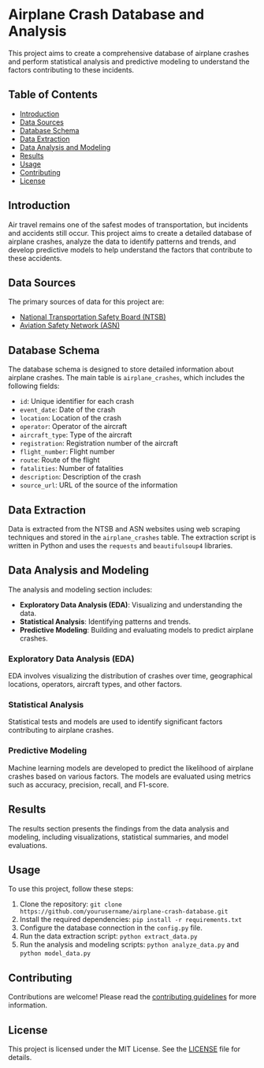 # Airplane Crash Database and Analysis

This project aims to create a comprehensive database of airplane crashes and perform statistical analysis and predictive modeling to understand the factors contributing to these incidents.

## Table of Contents
- [Introduction](#introduction)
- [Data Sources](#data-sources)
- [Database Schema](#database-schema)
- [Data Extraction](#data-extraction)
- [Data Analysis and Modeling](#data-analysis-and-modeling)
- [Results](#results)
- [Usage](#usage)
- [Contributing](#contributing)
- [License](#license)

## Introduction
Air travel remains one of the safest modes of transportation, but incidents and accidents still occur. This project aims to create a detailed database of airplane crashes, analyze the data to identify patterns and trends, and develop predictive models to help understand the factors that contribute to these accidents.

## Data Sources
The primary sources of data for this project are:
- [National Transportation Safety Board (NTSB)](https://www.ntsb.gov/Pages/AviationQueryv2.aspx)
- [Aviation Safety Network (ASN)](https://asn.flightsafety.org/)

## Database Schema
The database schema is designed to store detailed information about airplane crashes. The main table is `airplane_crashes`, which includes the following fields:
- `id`: Unique identifier for each crash
- `event_date`: Date of the crash
- `location`: Location of the crash
- `operator`: Operator of the aircraft
- `aircraft_type`: Type of the aircraft
- `registration`: Registration number of the aircraft
- `flight_number`: Flight number
- `route`: Route of the flight
- `fatalities`: Number of fatalities
- `description`: Description of the crash
- `source_url`: URL of the source of the information

## Data Extraction
Data is extracted from the NTSB and ASN websites using web scraping techniques and stored in the `airplane_crashes` table. The extraction script is written in Python and uses the `requests` and `beautifulsoup4` libraries.

## Data Analysis and Modeling
The analysis and modeling section includes:
- **Exploratory Data Analysis (EDA)**: Visualizing and understanding the data.
- **Statistical Analysis**: Identifying patterns and trends.
- **Predictive Modeling**: Building and evaluating models to predict airplane crashes.

### Exploratory Data Analysis (EDA)
EDA involves visualizing the distribution of crashes over time, geographical locations, operators, aircraft types, and other factors.

### Statistical Analysis
Statistical tests and models are used to identify significant factors contributing to airplane crashes.

### Predictive Modeling
Machine learning models are developed to predict the likelihood of airplane crashes based on various factors. The models are evaluated using metrics such as accuracy, precision, recall, and F1-score.

## Results
The results section presents the findings from the data analysis and modeling, including visualizations, statistical summaries, and model evaluations.

## Usage
To use this project, follow these steps:
1. Clone the repository: `git clone https://github.com/yourusername/airplane-crash-database.git`
2. Install the required dependencies: `pip install -r requirements.txt`
3. Configure the database connection in the `config.py` file.
4. Run the data extraction script: `python extract_data.py`
5. Run the analysis and modeling scripts: `python analyze_data.py` and `python model_data.py`

## Contributing
Contributions are welcome! Please read the [contributing guidelines](CONTRIBUTING.md) for more information.

## License
This project is licensed under the MIT License. See the [LICENSE](LICENSE) file for details.
